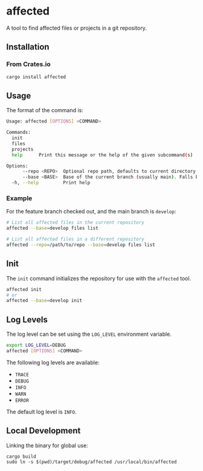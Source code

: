 # affected

A tool to find affected files or projects in a git repository.

## Installation

### From Crates.io

```bash
cargo install affected
```

## Usage

The format of the command is:

```bash
Usage: affected [OPTIONS] <COMMAND>

Commands:
  init      
  files     
  projects  
  help      Print this message or the help of the given subcommand(s)

Options:
      --repo <REPO>  Optional repo path, defaults to current directory
      --base <BASE>  Base of the current branch (usually main). Falls back to 'main' or 'master' if not provided
  -h, --help         Print help
```

### Example

For the feature branch checked out, and the main branch is `develop`:

```bash
# List all affected files in the current repository
affected --base=develop files list

# List all affected files in a different repository
affected --repo=/path/to/repo --base=develop files list
```

## Init

The `init` command initializes the repository for use with the `affected` tool.

```bash
affected init
# or
affected --base=develop init
```

## Log Levels

The log level can be set using the `LOG_LEVEL` environment variable.

```bash
export LOG_LEVEL=DEBUG
affected [OPTIONS] <COMMAND>
```

The following log levels are available:

- `TRACE`
- `DEBUG`
- `INFO`
- `WARN`
- `ERROR`

The default log level is `INFO`.

## Local Development

Linking the binary for global use:

```shell
cargo build
sudo ln -s $(pwd)/target/debug/affected /usr/local/bin/affected
```